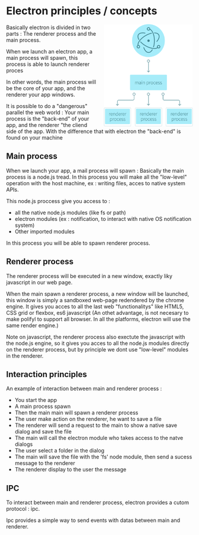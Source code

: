 # Electron principles / concepts

<img src="electron.png" width="240px" style="float: right; margin-left: 20px;"/>

Basically electron is divided in two parts : The renderer process and the main process.

When we launch an electron app, a main process will spawn, this process is able to launch renderer proces

In other words, the main process will be the core of your app, and the renderer your app windows. 

It is possible to do a "dangerous" parallel the web world : Your main process is the "back-end" of your app, and the renderer "the cliend side of the app. With the difference that with electron the "back-end" is found on your machine

## Main process

When we launch your app, a mail process will spawn : Basically the main process is a node.js tread. In this process you will make all the "low-level" operation with the host machine, ex : writing files, acces to native system APIs.

This node.js proccess give you access to :
* all the native node.js modules (like fs or path)
* electron modules (ex : notification, to interact with native OS notification system)
* Other imported modules

In this process you will be able to spawn renderer process.

## Renderer process

The renderer process will be executed in a new window, exactly liky javascript in our web page.

When the main spawn a renderer process, a new window will be launched, this window is simply a sandboxed web-page redendered by the chrome engine. It gives you acces to all the last web "functionalitys" like HTML5, CSS grid or flexbox, es6 javascript (An othet advantage, is not necesary to make polifyl to support all browser. In all the platforms, electron will use the same render engine.)

Note on javascript, the renderer process also exectute the javascript with the node.js engine, so it gives you acces to all the node.js modules directly on the renderer process, but by principle we dont use "low-level" modules in the renderer.

## Interaction principles

An example of interaction between main and renderer process :

* You start the app
* A main process spawn
* Then the main main will spawn a renderer process
* The user make action on the renderer, he want to save a file
* The renderer will send a request to the main to show a native save dialog and save the file
* The main will call the electron module who takes access to the natve dialogs
* The user select a folder in the dialog
* The main will save the file with the 'fs' node module, then send a sucess message to the renderer
* The renderer display to the user the message

## IPC

To interact between main and renderer process, electron provides a cutom protocol : ipc.

Ipc provides a simple way to send events with datas between main and renderer.